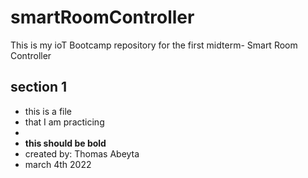 # smartRoomController
This is my ioT Bootcamp repository for the first midterm- Smart Room Controller

## section 1
* this is a file 
* that I am practicing 
* 
* **this should be bold**
* created by: Thomas Abeyta
* march 4th 2022
